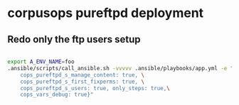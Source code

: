 # corpusops pureftpd deployment



## Redo only the ftp users setup
```sh

export A_ENV_NAME=foo
.ansible/scripts/call_ansible.sh -vvvvv .ansible/playbooks/app.yml -e "{\
    cops_pureftpd_s_manage_content: true, \
    cops_pureftpd_s_first_fixperms: true, \
    cops_pureftpd_s_users: true, only_steps: true,\
    cops_vars_debug: true}"
```
